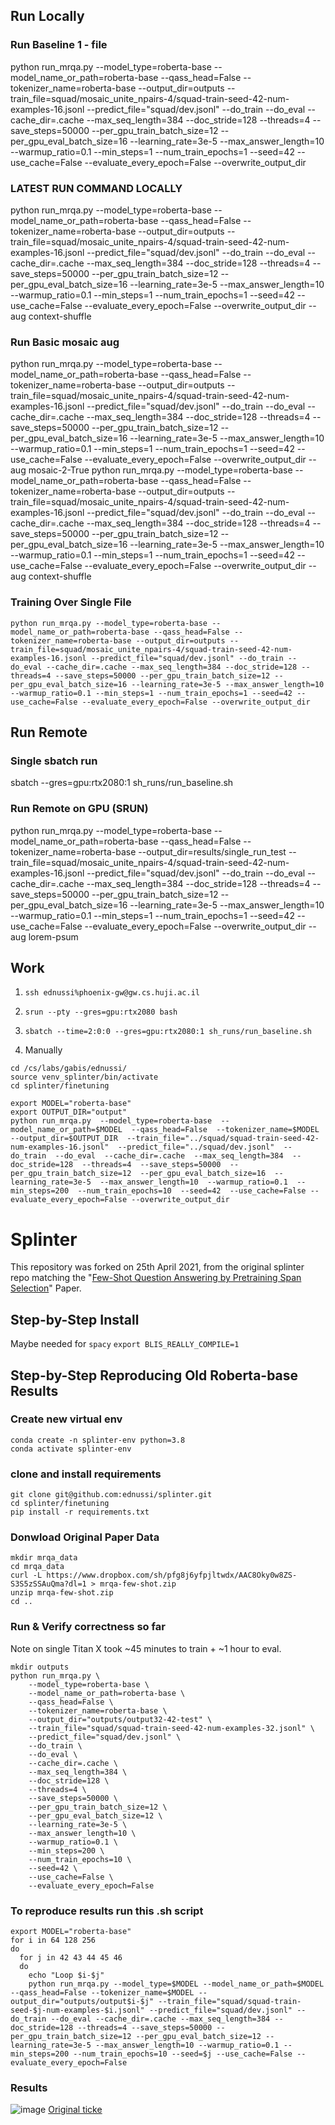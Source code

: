 ## Run Locally

### Run Baseline 1 - file
python run_mrqa.py --model_type=roberta-base --model_name_or_path=roberta-base --qass_head=False --tokenizer_name=roberta-base --output_dir=outputs --train_file=squad/mosaic_unite_npairs-4/squad-train-seed-42-num-examples-16.jsonl --predict_file="squad/dev.jsonl" --do_train --do_eval --cache_dir=.cache --max_seq_length=384 --doc_stride=128 --threads=4 --save_steps=50000 --per_gpu_train_batch_size=12 --per_gpu_eval_batch_size=16 --learning_rate=3e-5 --max_answer_length=10 --warmup_ratio=0.1 --min_steps=1 --num_train_epochs=1 --seed=42 --use_cache=False --evaluate_every_epoch=False --overwrite_output_dir

### LATEST RUN COMMAND LOCALLY
python run_mrqa.py --model_type=roberta-base --model_name_or_path=roberta-base --qass_head=False --tokenizer_name=roberta-base --output_dir=outputs --train_file=squad/mosaic_unite_npairs-4/squad-train-seed-42-num-examples-16.jsonl --predict_file="squad/dev.jsonl" --do_train --do_eval --cache_dir=.cache --max_seq_length=384 --doc_stride=128 --threads=4 --save_steps=50000 --per_gpu_train_batch_size=12 --per_gpu_eval_batch_size=16 --learning_rate=3e-5 --max_answer_length=10 --warmup_ratio=0.1 --min_steps=1 --num_train_epochs=1 --seed=42 --use_cache=False --evaluate_every_epoch=False --overwrite_output_dir --aug context-shuffle

### Run Basic mosaic aug
python run_mrqa.py --model_type=roberta-base --model_name_or_path=roberta-base --qass_head=False --tokenizer_name=roberta-base --output_dir=outputs --train_file=squad/mosaic_unite_npairs-4/squad-train-seed-42-num-examples-16.jsonl --predict_file="squad/dev.jsonl" --do_train --do_eval --cache_dir=.cache --max_seq_length=384 --doc_stride=128 --threads=4 --save_steps=50000 --per_gpu_train_batch_size=12 --per_gpu_eval_batch_size=16 --learning_rate=3e-5 --max_answer_length=10 --warmup_ratio=0.1 --min_steps=1 --num_train_epochs=1 --seed=42 --use_cache=False --evaluate_every_epoch=False --overwrite_output_dir --aug mosaic-2-True
python run_mrqa.py --model_type=roberta-base --model_name_or_path=roberta-base --qass_head=False --tokenizer_name=roberta-base --output_dir=outputs --train_file=squad/mosaic_unite_npairs-4/squad-train-seed-42-num-examples-16.jsonl --predict_file="squad/dev.jsonl" --do_train --do_eval --cache_dir=.cache --max_seq_length=384 --doc_stride=128 --threads=4 --save_steps=50000 --per_gpu_train_batch_size=12 --per_gpu_eval_batch_size=16 --learning_rate=3e-5 --max_answer_length=10 --warmup_ratio=0.1 --min_steps=1 --num_train_epochs=1 --seed=42 --use_cache=False --evaluate_every_epoch=False --overwrite_output_dir --aug context-shuffle 

### Training Over Single File
`python run_mrqa.py --model_type=roberta-base --model_name_or_path=roberta-base --qass_head=False --tokenizer_name=roberta-base --output_dir=outputs --train_file=squad/mosaic_unite_npairs-4/squad-train-seed-42-num-examples-16.jsonl --predict_file="squad/dev.jsonl" --do_train --do_eval --cache_dir=.cache --max_seq_length=384 --doc_stride=128 --threads=4 --save_steps=50000 --per_gpu_train_batch_size=12 --per_gpu_eval_batch_size=16 --learning_rate=3e-5 --max_answer_length=10 --warmup_ratio=0.1 --min_steps=1 --num_train_epochs=1 --seed=42 --use_cache=False --evaluate_every_epoch=False --overwrite_output_dir`

## Run Remote
### Single sbatch run
sbatch --gres=gpu:rtx2080:1 sh_runs/run_baseline.sh

### Run Remote on GPU (SRUN)
python run_mrqa.py --model_type=roberta-base --model_name_or_path=roberta-base --qass_head=False --tokenizer_name=roberta-base --output_dir=results/single_run_test --train_file=squad/mosaic_unite_npairs-4/squad-train-seed-42-num-examples-16.jsonl --predict_file="squad/dev.jsonl" --do_train --do_eval --cache_dir=.cache --max_seq_length=384 --doc_stride=128 --threads=4 --save_steps=50000 --per_gpu_train_batch_size=12 --per_gpu_eval_batch_size=16 --learning_rate=3e-5 --max_answer_length=10 --warmup_ratio=0.1 --min_steps=1 --num_train_epochs=1 --seed=42 --use_cache=False --evaluate_every_epoch=False --overwrite_output_dir --aug lorem-psum


## Work

1) `ssh ednussi%phoenix-gw@gw.cs.huji.ac.il`

2) `srun --pty --gres=gpu:rtx2080 bash`

3) `sbatch --time=2:0:0 --gres=gpu:rtx2080:1 sh_runs/run_baseline.sh`

4) Manually
```angular2html
cd /cs/labs/gabis/ednussi/
source venv_splinter/bin/activate
cd splinter/finetuning

export MODEL="roberta-base"
export OUTPUT_DIR="output" 
python run_mrqa.py  --model_type=roberta-base  --model_name_or_path=$MODEL  --qass_head=False  --tokenizer_name=$MODEL  --output_dir=$OUTPUT_DIR  --train_file="../squad/squad-train-seed-42-num-examples-16.jsonl"  --predict_file="../squad/dev.jsonl"  --do_train  --do_eval  --cache_dir=.cache  --max_seq_length=384  --doc_stride=128  --threads=4  --save_steps=50000  --per_gpu_train_batch_size=12  --per_gpu_eval_batch_size=16  --learning_rate=3e-5  --max_answer_length=10  --warmup_ratio=0.1  --min_steps=200  --num_train_epochs=10  --seed=42  --use_cache=False --evaluate_every_epoch=False --overwrite_output_dir
```
# Splinter

This repository was forked on 25th April 2021, from the original splinter repo matching the "[Few-Shot Question Answering by Pretraining Span Selection](https://arxiv.org/abs/2101.00438)" Paper.

## Step-by-Step Install
Maybe needed for `spacy`
`export BLIS_REALLY_COMPILE=1`


## Step-by-Step Reproducing Old Roberta-base Results
### Create new virtual env
```angular2html
conda create -n splinter-env python=3.8
conda activate splinter-env
```

### clone and install requirements
```angular2html
git clone git@github.com:ednussi/splinter.git
cd splinter/finetuning
pip install -r requirements.txt
``` 

### Donwload Original Paper Data
```angular2html
mkdir mrqa_data
cd mrqa_data
curl -L https://www.dropbox.com/sh/pfg8j6yfpjltwdx/AAC8Oky0w8ZS-S3S5zSSAuQma?dl=1 > mrqa-few-shot.zip
unzip mrqa-few-shot.zip
cd ..
```

### Run & Verify correctness so far
Note on single Titan X took ~45 minutes to train + ~1 hour to eval.
```angular2html
mkdir outputs
python run_mrqa.py \
    --model_type=roberta-base \
    --model_name_or_path=roberta-base \
    --qass_head=False \
    --tokenizer_name=roberta-base \
    --output_dir="outputs/output32-42-test" \
    --train_file="squad/squad-train-seed-42-num-examples-32.jsonl" \
    --predict_file="squad/dev.jsonl" \
    --do_train \
    --do_eval \
    --cache_dir=.cache \
    --max_seq_length=384 \
    --doc_stride=128 \
    --threads=4 \
    --save_steps=50000 \
    --per_gpu_train_batch_size=12 \
    --per_gpu_eval_batch_size=12 \
    --learning_rate=3e-5 \
    --max_answer_length=10 \
    --warmup_ratio=0.1 \
    --min_steps=200 \
    --num_train_epochs=10 \
    --seed=42 \
    --use_cache=False \
    --evaluate_every_epoch=False
```
### To reproduce results run this .sh script
```angular2html
export MODEL="roberta-base"
for i in 64 128 256
do
  for j in 42 43 44 45 46
  do
    echo "Loop $i-$j"
    python run_mrqa.py --model_type=$MODEL --model_name_or_path=$MODEL --qass_head=False --tokenizer_name=$MODEL --output_dir="outputs/output$i-$j" --train_file="squad/squad-train-seed-$j-num-examples-$i.jsonl" --predict_file="squad/dev.jsonl" --do_train --do_eval --cache_dir=.cache --max_seq_length=384 --doc_stride=128 --threads=4 --save_steps=50000 --per_gpu_train_batch_size=12 --per_gpu_eval_batch_size=12 --learning_rate=3e-5 --max_answer_length=10 --warmup_ratio=0.1 --min_steps=200 --num_train_epochs=10 --seed=$j --use_cache=False --evaluate_every_epoch=False
```
### Results
![image](https://user-images.githubusercontent.com/10045688/116010500-26f25e80-a5d4-11eb-9677-34c120e52d81.png)
[Original ticke](https://github.com/oriram/splinter/issues/1#issuecomment-823697203)
